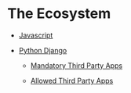 # The Ecosystem

* [Javascript](javascript.md)

* [Python Django](python_django.md)

    * [Mandatory Third Party Apps](python_django.md#mandatory-third-party-apps)

    * [Allowed Third Party Apps](python_django.md#allowed-third-party-apps)